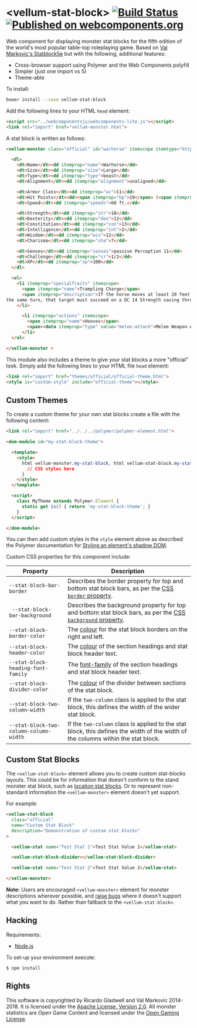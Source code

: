 # &lt;vellum-stat-block&gt; [![Build Status](https://travis-ci.org/grislyeye/vellum-stat-block.svg?branch=master)](https://travis-ci.org/grislyeye/vellum-stat-block) [![Published on webcomponents.org](https://img.shields.io/badge/webcomponents.org-published-blue.svg)](https://www.webcomponents.org/element/grislyeye/vellum-stat-block)

Web component for displaying monster stat blocks for the fifth edition of the world's most popular table-top roleplaying game. Based on [Val Markovic's Statblock5e](https://valloric.github.io/statblock5e/) but with the following, additional features:

  * Cross-browser support using Polymer and the Web Components polyfill
  * Simpler (just one import vs 5)
  * Theme-able

To install:

```sh
bower install --save vellum-stat-block
```

Add the following lines to your HTML `head` element:

```html
<script src="../webcomponentsjs/webcomponents-lite.js"></script>
<link rel="import" href="vellum-monster.html">
```

A stat block is written as follows:

<!--
```
<custom-element-demo>
  <template>
    <link rel="import" href="vellum-monster.html">
    <next-code-block></next-code-block>
  </template>
</custom-element-demo>
```
-->
```html
<vellum-monster class="official" id="warhorse" itemscope itemtype="https://grislyeye.com/vellum-schemas/monster.html">

  <dl>
    <dt>Name</dt><dd itemprop="name">Warhorse</dd>
    <dt>Size</dt><dd itemprop="size">Large</dd>
    <dt>Type</dt><dd itemprop="type">beast</dd>
    <dt>Alignment</dt><dd itemprop="alignment">unaligned</dd>

    <dt>Armor Class</dt><dd itemprop="ac">11</dd>
    <dt>Hit Points</dt><dd><span itemprop="hp">19</span> (<span itemprop="hitDie">3d10 + 3</span>)</dd>
    <dt>Speed</dt><dd itemprop="speeds">60 ft.</dd>

    <dt>Strength</dt><dd itemprop="str">18</dd>
    <dt>Dexterity</dt><dd itemprop="dex">12</dd>
    <dt>Constitution</dt><dd itemprop="con">13</dd>
    <dt>Intelligence</dt><dd itemprop="int">2</dd>
    <dt>Wisdom</dt><dd itemprop="wis">12</dd>
    <dt>Charisma</dt><dd itemprop="cha">7</dd>

    <dt>Senses</dt><dd itemprop="senses">passive Perception 11</dd>
    <dt>Challenge</dt><dd itemprop="cr">1/2</dd>
    <dt>XP</dt><dd itemprop="xp">100</dd>
  </dl>

  <ol>
    <li itemprop="specialTraits" itemscope>
      <span itemprop="name">Trampling Charge</span>
      <span itemprop="description">If the horse moves at least 20 feet straight toward a creature and then hits it with a hooves attack on
the same turn, that target must succeed on a DC 14 Strength saving throw or be knocked prone. If the target is prone, the horse can make another attack with its hooves against it as a bonus action.</span>
    </li>

      <li itemprop="actions" itemscope>
        <span itemprop="name">Hooves</span>
        <span><data itemprop="type" value="melee-attack">Melee Weapon Attack</data>: <span itemprop="bonus">+4</span> to hit, reach <span itemprop="reach">5 ft.</span>, <span itemprop="target">one target</span>. Hit: <span itemprop="damage">11 (2d6 + 4)</span> <span itemprop="damageType">bludgeoning</span> damage.</span>
      </li>
  </ol>

</vellum-monster >
```

This module also includes a theme to give your stat blocks a more "official" look. Simply add the following lines to your HTML file `head` element:

```html
<link rel="import" href="themes/official/official-theme.html">
<style is="custom-style" include="official-theme"></style>
```

## Custom Themes

To create a custom theme for your own stat blocks create a file with the following content:

```html
<link rel="import" href="../../../polymer/polymer-element.html">

<dom-module id="my-stat-block-theme">

  <template>
    <style>
      html vellum-monster.my-stat-block, html vellum-stat-block.my-stat-block {
        // CSS styles here
      }
    </style>
  </template>

  <script>
    class MyTheme extends Polymer.Element {
      static get is() { return 'my-stat-block-theme'; }
    }
  </script>

</dom-module>
```

You can then add custom styles in the `style` element above as described the Polymer documentation for [Styling an element's shadow DOM](https://www.polymer-project.org/2.0/docs/devguide/style-shadow-dom#custom-style).

Custom CSS properties for this component include:

| Property                               | Description
| -------------------------------------- | ---
| `--stat-block-bar-border`              | Describes the border property for top and bottom stat block bars, as per the [CSS `border` property](https://developer.mozilla.org/en/docs/Web/CSS/border).
| ` --stat-block-bar-background`         | Describes the background property for top and bottom stat block bars, as per the [CSS `background` property](https://developer.mozilla.org/en/docs/Web/CSS/background).
| `--stat-block-border-color`            | The [colour](https://developer.mozilla.org/en-US/docs/Web/CSS/color) for the stat block borders on the right and left.
| `--stat-block-header-color`            | The [colour](https://developer.mozilla.org/en-US/docs/Web/CSS/color) of the section headings and stat block header text.
| `--stat-block-heading-font-family`     | The [font-family](https://developer.mozilla.org/en-US/docs/Web/CSS/font-family) of the section headings and stat block header text.
| `--stat-block-divider-color`           | The [colour](https://developer.mozilla.org/en-US/docs/Web/CSS/color) of the divider between sections of the stat block.
| `--stat-block-two-column-width`        | If the `two-column` class is applied to the stat block, this defines the width of the wider stat block.
| `--stat-block-two-column-column-width` | If the `two-column` class is applied to the stat block, this defines the width of the width of the columns within the stat block.

## Custom Stat Blocks

The `<vellum-stat-block>` element allows you to create custom stat-blocks layouts. This could be for information that doesn't conform to the stand monster stat block, such as [location stat blocks](https://imgur.com/a/aIVfv). Or to represent non-standard information the `<vellum-monster>` element doesn't yet support.

For example:

```html
<vellum-stat-block
  class="official"
  name="Custom Stat Block"
  description="Demonstration of custom stat blocks"
>

  <vellum-stat name="Test Stat 1">Test Stat Value 1</vellum-stat>

  <vellum-stat-block-divider></vellum-stat-block-divider>

  <vellum-stat name="Test Stat 2">Test Stat Value 2</vellum-stat>

</vellum-monster>
```

**Note:** Users are encouraged `<vellum-monster>` element for monster descriptions wherever possible, and [raise bugs](https://github.com/grislyeye/vellum-stat-block/issues/new) where it doesn't support what you want to do. Rather than fallback to the `<vellum-stat-block>`.

## Hacking

Requirements:

  * [Node.js](http://nodejs.org/)

To set-up your environment execute:

    $ npm install

## Rights

This software is copyrighted by Ricardo Gladwell and Val Markovic 2014-2018. It is licensed under the [Apache License, Version 2.0](LICENSE.txt). All monster statistics are Open Game Content and licensed under the [Open Gaming License](OGL.txt).
